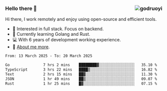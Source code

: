 ### Hello there 👋 <img align="right" src="https://github-readme-stats.vercel.app/api?username=godruoyi&show_icons=true" alt="godruoyi" />

Hi there, I work remotely and enjoy using open-source and efficient tools.

- 🔭 Interested in full stack. Focus on backend.
- 🌱 Currently learning Golang and Rust.
- 💻 With 6 years of development working experience.
- 👒 [About me more](https://godruoyi.com/posts/about-godruoyi).



<!--START_SECTION:waka-->

```txt
From: 13 March 2025 - To: 20 March 2025

Go               7 hrs 2 mins    ████████▓░░░░░░░░░░░░░░░░   35.10 %
TypeScript       3 hrs 22 mins   ████▒░░░░░░░░░░░░░░░░░░░░   16.82 %
Text             2 hrs 15 mins   ██▓░░░░░░░░░░░░░░░░░░░░░░   11.30 %
JSON             1 hr 49 mins    ██▒░░░░░░░░░░░░░░░░░░░░░░   09.07 %
Rust             1 hr 25 mins    █▓░░░░░░░░░░░░░░░░░░░░░░░   07.15 %
```

<!--END_SECTION:waka-->
